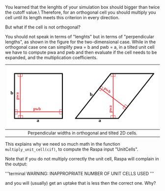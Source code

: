 You learned that the lenghts of your simulation box should bigger than twice the cutoff value.\\
Therefore, for an orthogonal cell you should multiply you cell until its length
meets this criterion in every direction.

But what if the cell is not orthogonal?

You should not speak in terms of "lenghts" but in terms of "perpendicular lengths",
as shown in the figure for the two-dimensional case. While in the orthogonal case
one can simplify pwa = b and pwb = a, in a tilted unit cell we have to compute
pwa and pwb and then evaluate if the cell needs to be expanded,
and the multiplication coefficients.



| ![perp_width.png](../../../assets/2019_molsim_school_Amsterdam/perp_width.png) |
|:--:|
| Perpendicular widths in orthogonal and tilted 2D cells. |


This explains why we need so much math in the function `multiply_unit_cell(cif)`,
to compute the Raspa input "UnitCells".

Note that if you do not multiply correctly the unit cell,
Raspa will complain in the output:

'''terminal
WARNING: INAPPROPRIATE NUMBER OF UNIT CELLS USED
'''

and you will (usually) get an uptake that is less then the correct one. Why?
